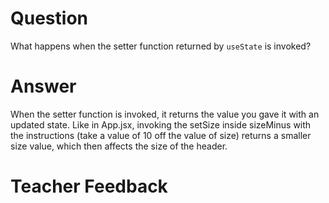 # Question

What happens when the setter function returned by `useState` is invoked?

# Answer
When the setter function is invoked, it returns the value you gave it with an updated state. Like in App.jsx, invoking the setSize inside sizeMinus with the instructions (take a value of 10 off the value of size) returns a smaller size value, which then affects the size of the header. 
# Teacher Feedback